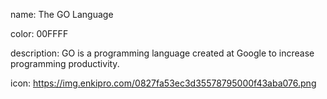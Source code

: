 name: The GO Language

color: 00FFFF

description: GO is a programming language created at Google to increase programming productivity.

icon: https://img.enkipro.com/0827fa53ec3d35578795000f43aba076.png

